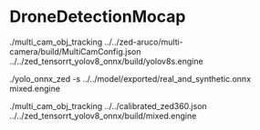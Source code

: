 # DroneDetectionMocap

./multi_cam_obj_tracking ../../zed-aruco/multi-camera/build/MultiCamConfig.json ../../zed_tensorrt_yolov8_onnx/build/yolov8s.engine 

./yolo_onnx_zed -s ../../model/exported/real_and_synthetic.onnx mixed.engine

./multi_cam_obj_tracking ../../calibrated_zed360.json ../../zed_tensorrt_yolov8_onnx/build/mixed.engine 